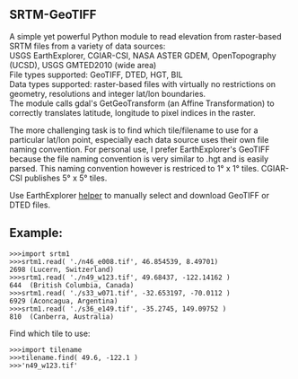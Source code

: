 ## SRTM-GeoTIFF
A simple yet powerful Python module to read elevation from raster-based SRTM files from a variety of data sources:<br>
USGS EarthExplorer, CGIAR-CSI, NASA ASTER GDEM, OpenTopography (UCSD), USGS GMTED2010 (wide area)<br>
File types supported: GeoTIFF, DTED, HGT, BIL<br>
Data types supported: raster-based files with virtually no restrictions on geometry, resolutions and integer lat/lon boundaries.<br>
The module calls gdal's GetGeoTransform (an Affine Transformation) to correctly translates latitude, longitude to pixel indices in the raster.

The more challenging task is to find which tile/filename to use for a particular lat/lon point, especially each data source uses their own file naming convention.
For personal use, I prefer EarthExplorer's GeoTIFF because the file naming convention is very similar to .hgt and is easily parsed. This naming convention however is restriced to 1&deg; x 1&deg; tiles. CGIAR-CSI publishes 5&deg; x 5&deg; tiles.

Use EarthExplorer [helper](/EarthExplorer-howto.md) to manually select and download GeoTIFF or DTED files.

## Example:
```
>>>import srtm1
>>>srtm1.read( './n46_e008.tif', 46.854539, 8.49701)
2698 (Lucern, Switzerland)
>>>srtm1.read( './n49_w123.tif', 49.68437, -122.14162 )
644  (British Columbia, Canada)
>>>srtm1.read( './s33_w071.tif', -32.653197, -70.0112 )
6929 (Aconcagua, Argentina)
>>>srtm1.read( './s36_e149.tif', -35.2745, 149.09752 )
810  (Canberra, Australia)
```
Find which tile to use:
```
>>>import tilename
>>>tilename.find( 49.6, -122.1 )
>>>'n49_w123.tif'
```
